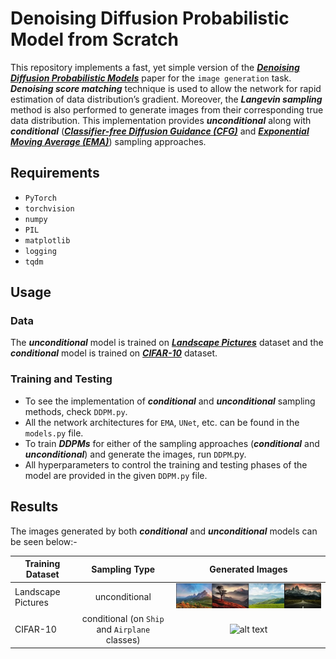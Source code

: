 # Denoising Diffusion Probabilistic Model from Scratch

This repository implements a fast, yet simple version of the [***Denoising Diffusion Probabilistic Models***](https://arxiv.org/abs/2006.11239) paper for the `image generation` task. ***Denoising score matching*** technique is used to allow the network for rapid estimation of data distribution’s gradient. Moreover, the ***Langevin sampling*** method is also performed to generate images from their corresponding true data distribution. This implementation provides ***unconditional*** along with ***conditional*** ([***Classifier-free Diffusion Guidance (CFG)***](https://arxiv.org/abs/2207.12598) and [***Exponential Moving Average (EMA)***]( https://proceedings.neurips.cc/paper_files/paper/2019/file/3001ef257407d5a371a96dcd947c7d93-Paper.pdf)) sampling approaches.

## Requirements

-	`PyTorch`
-	`torchvision`
-	`numpy`
-	`PIL`
-	`matplotlib`
-	`logging`
-	`tqdm`

## Usage

### Data

The ***unconditional*** model is trained on [***Landscape Pictures***](https://www.kaggle.com/datasets/arnaud58/landscape-pictures) dataset and the ***conditional*** model is trained on [***CIFAR-10***](https://www.kaggle.com/datasets/joaopauloschuler/cifar10-64x64-resized-via-cai-super-resolution) dataset.

### Training and Testing

-	To see the implementation of ***conditional*** and ***unconditional*** sampling methods, check `DDPM.py`.
-	All the network architectures for `EMA`, `UNet`, etc. can be found in the `models.py` file.
-	To train ***DDPMs*** for either of the sampling approaches (***conditional*** and ***unconditional***) and generate the images, run `DDPM`.py.
-	All hyperparameters to control the training and testing phases of the model are provided in the given `DDPM.py` file.

## Results

The images generated by both ***conditional*** and ***unconditional*** models can be seen below:-

| Training Dataset | Sampling Type | Generated Images |
| ---------------------- |:-------------------:|:------------------------:|
| Landscape Pictures | unconditional | ![alt text](https://github.com/fork123aniket/Denoising-Diffusion-Probabilistic-Model-from-Scratch/blob/main/Images/Landscape.PNG) |
| CIFAR-10 | conditional (on `Ship` and `Airplane` classes) | ![alt text]() |
